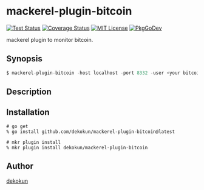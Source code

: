 mackerel-plugin-bitcoin
=======

[![Test Status](https://github.com/dekokun/mackerel-plugin-bitcoin/workflows/test/badge.svg?branch=main)][actions]
[![Coverage Status](https://codecov.io/gh/dekokun/mackerel-plugin-bitcoin/branch/main/graph/badge.svg)][codecov]
[![MIT License](http://img.shields.io/badge/license-MIT-blue.svg?style=flat-square)][license]
[![PkgGoDev](https://pkg.go.dev/badge/github.com/dekokun/mackerel-plugin-bitcoin)][PkgGoDev]

[actions]: https://github.com/dekokun/mackerel-plugin-bitcoin-core/actions?workflow=test
[codecov]: https://codecov.io/gh/dekokun/mackerel-plugin-bitcoin-core
[license]: https://github.com/dekokun/mackerel-plugin-bitcoin-core/blob/master/LICENSE
[PkgGoDev]: https://pkg.go.dev/github.com/dekokun/mackerel-plugin-bitcoin-core

mackerel plugin to monitor bitcoin.

## Synopsis

```go
$ mackerel-plugin-bitcoin -host localhost -port 8332 -user <your bitcoind rpc user> -password <your bitcoind rpc password>
```

## Description

## Installation

```console
# go get
% go install github.com/dekokun/mackerel-plugin-bitcoin@latest

# mkr plugin install
% mkr plugin install dekokun/mackerel-plugin-bitcoin
```

## Author

[dekokun](https://github.com/dekokun)
